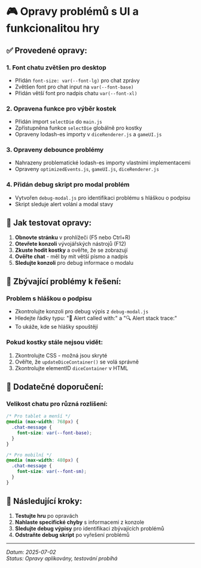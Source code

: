 # 🎮 Opravy problémů s UI a funkcionalitou hry

## ✅ Provedené opravy:

### 1. **Font chatu zvětšen pro desktop**
- Přidán `font-size: var(--font-lg)` pro chat zprávy
- Zvětšen font pro chat input na `var(--font-base)`
- Přidán větší font pro nadpis chatu `var(--font-xl)`

### 2. **Opravena funkce pro výběr kostek**
- Přidán import `selectDie` do `main.js`
- Zpřístupněna funkce `selectDie` globálně pro kostky
- Opraveny lodash-es importy v `diceRenderer.js` a `gameUI.js`

### 3. **Opraveny debounce problémy**
- Nahrazeny problematické lodash-es importy vlastními implementacemi
- Opraveny `optimizedEvents.js`, `gameUI.js`, `diceRenderer.js`

### 4. **Přidán debug skript pro modal problém**
- Vytvořen `debug-modal.js` pro identifikaci problému s hláškou o podpisu
- Skript sleduje alert volání a modal stavy

## 🔧 Jak testovat opravy:

1. **Obnovte stránku** v prohlížeči (F5 nebo Ctrl+R)
2. **Otevřete konzoli** vývojářských nástrojů (F12)
3. **Zkuste hodit kostky** a ověřte, že se zobrazují
4. **Ověřte chat** - měl by mít větší písmo a nadpis
5. **Sledujte konzoli** pro debug informace o modalu

## 🐛 Zbývající problémy k řešení:

### Problem s hláškou o podpisu
- Zkontrolujte konzoli pro debug výpis z `debug-modal.js`
- Hledejte řádky typu: "🚨 Alert called with:" a "🔍 Alert stack trace:"
- To ukáže, kde se hlášky spouštějí

### Pokud kostky stále nejsou vidět:
1. Zkontrolujte CSS - možná jsou skryté
2. Ověřte, že `updateDiceContainer()` se volá správně
3. Zkontrolujte elementID `diceContainer` v HTML

## 📱 Dodatečné doporučení:

### Velikost chatu pro různá rozlišení:
```css
/* Pro tablet a menší */
@media (max-width: 768px) {
  .chat-message {
    font-size: var(--font-base);
  }
}

/* Pro mobilní */
@media (max-width: 480px) {
  .chat-message {
    font-size: var(--font-sm);
  }
}
```

## 🔄 Následující kroky:

1. **Testujte hru** po opravách
2. **Nahlaste specifické chyby** s informacemi z konzole
3. **Sledujte debug výpisy** pro identifikaci zbývajících problémů
4. **Odstraňte debug skript** po vyřešení problémů

---

*Datum: 2025-07-02*  
*Status: Opravy aplikovány, testování probíhá*
